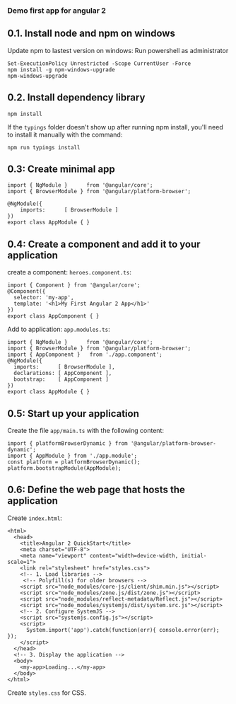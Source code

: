 ### Demo first app for angular 2

0.1. Install node and npm on windows
--------------------

Update npm to lastest version on windows: Run powershell as administrator

```
Set-ExecutionPolicy Unrestricted -Scope CurrentUser -Force
npm install -g npm-windows-upgrade
npm-windows-upgrade
```

0.2. Install dependency library
--------------------

```
npm install
```

If the `typings` folder doesn't show up after running npm install, you'll need to install it manually with the command:

```
npm run typings install
```

0.3: Create minimal app
----------------------

```
import { NgModule }      from '@angular/core';
import { BrowserModule } from '@angular/platform-browser';

@NgModule({
    imports:      [ BrowserModule ]
})
export class AppModule { }
```

0.4: Create a component and add it to your application
-----------------------

create a component: `heroes.component.ts`:

```
import { Component } from '@angular/core';
@Component({
  selector: 'my-app',
  template: '<h1>My First Angular 2 App</h1>'
})
export class AppComponent { }
```

Add to application: `app.modules.ts`:

```
import { NgModule }      from '@angular/core';
import { BrowserModule } from '@angular/platform-browser';
import { AppComponent }   from './app.component';
@NgModule({
  imports:      [ BrowserModule ],
  declarations: [ AppComponent ],
  bootstrap:    [ AppComponent ]
})
export class AppModule { }
```

0.5: Start up your application
-----------------

Create the file `app/main.ts` with the following content:

```
import { platformBrowserDynamic } from '@angular/platform-browser-dynamic';
import { AppModule } from './app.module';
const platform = platformBrowserDynamic();
platform.bootstrapModule(AppModule);
```

0.6: Define the web page that hosts the application
-----------------

Create `index.html`:

```
<html>
  <head>
    <title>Angular 2 QuickStart</title>
    <meta charset="UTF-8">
    <meta name="viewport" content="width=device-width, initial-scale=1">
    <link rel="stylesheet" href="styles.css">
    <!-- 1. Load libraries -->
     <!-- Polyfill(s) for older browsers -->
    <script src="node_modules/core-js/client/shim.min.js"></script>
    <script src="node_modules/zone.js/dist/zone.js"></script>
    <script src="node_modules/reflect-metadata/Reflect.js"></script>
    <script src="node_modules/systemjs/dist/system.src.js"></script>
    <!-- 2. Configure SystemJS -->
    <script src="systemjs.config.js"></script>
    <script>
      System.import('app').catch(function(err){ console.error(err); });
    </script>
  </head>
  <!-- 3. Display the application -->
  <body>
    <my-app>Loading...</my-app>
  </body>
</html>
```

Create `styles.css` for CSS.